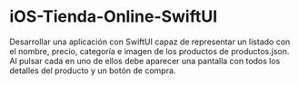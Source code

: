 # iOS-Tienda-Online-SwiftUI
Desarrollar una aplicación con SwiftUI capaz de representar un listado con el nombre, precio, categoría e imagen de los productos de productos.json. Al pulsar cada en uno de ellos debe aparecer una pantalla con todos los detalles del producto y un botón de compra.
